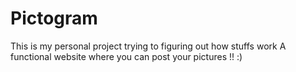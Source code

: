 # Pictogram
  This is my personal project trying to figuring out how stuffs work
  A functional website where you can post your pictures !! :)
  
